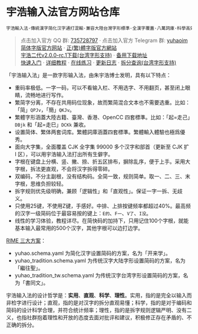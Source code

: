 <!-- omit in toc -->
# 宇浩输入法官方网站仓库

```txt
宇浩輸入法·傳統漢字简化汉字通打混輸·兼容大陸台灣字形標準·全漢字覆蓋·八萬詞庫·科學高效
```

>点击加入官方 QQ 群: [735728797](https://jq.qq.com/?_wv=1027&k=2OYDP4Tk) · 
>点击加入官方 Telegram 群: [yuhaoim](https://t.me/yuhaoim)  
>[简体字版官方网站](https://zhuyuhao.com/yuhao) · 
>[正(繁)體字版官方網站](https://zhuyuhao.com/yuhaoim)  
>[宇浩二代v2.0.0-rc.1下载(台湾字形支持)](https://github.com/forFudan/yuhao/releases/tag/v2.0.0-rc.1) · 
>[备用下载地址](https://gitee.com/forFudan/yuhao/releases/)  
>[快速入门](./docs/cookbook) · 
>[详细教程](./docs/learn) · 
>[在线练习](./docs/practice) · 
>[更新日志](./docs/updates/updates) · 
>[拆分查询(台湾字形支持)](./v2/chaifen/)  

「宇浩输入法」是一款字形输入法，由朱宇浩博士发明，具有以下特点：

- 重码率极低。一字一码，可以不看输入栏、不用选字、不用翻页，甚至闭上眼睛，流畅地进行写作。
- 繁简字分离，不存在共用码位现象，故而繁简混合文本也不需要选重。比如：「简」`QPJv`，「簡」`QKJv`。
- 繁體字形涵蓋大陸古籍、臺灣、香港、OpenCC 四套標準。比如：「起=走己」`DBjk` 和「起=走巳」`DCKk` 兼收。
- 设置简体、繁体两套词库。繁體詞庫涵蓋四套標準。繁體輸入體驗也極爲優秀。
- 面向大字集，全面覆盖 CJK 全字集 99000 多个汉字和部首（更新至 CJK 扩 I 区），可以用宇浩输入法打出所有生僻字。
- 字根在键盘上分横、竖、撇、捺、折五区排布，摒除乱序，便于上手。采用大字根，拆法更直观，不会将汉字拆得零碎。
- 双编码，不分主副根，没有结构码。全简一致，规则简单。取一、二、三、末字根，思维负担较轻。
- 拆字规则优先级明确，兼顾「逻辑性」和「直观性」。保证一字一拆、无歧义。
- 只使用25键，不使用Z键，手感好。中排、上排按键频率都超过40%。最高频的汉字一级简码位于最容易按的键上：`E的`、`F一`、`V了`、`I没`。
- 线性的学习体验，教程详尽。在简快码的加持下，只用记住100个字根，就能基本输入最常用的500个汉字，其他字根可以边打边学。

[RIME 三大方案](https://github.com/forFudan/yuhao/releases)：

- yuhao.schema.yaml 为简化汉字设置简码的方案，名为「开来学」。
- yuhao_tradition.schema.yaml 为传统汉字大陆字形设置简码的方案，名为「繼往聖」。
- yuhao_tradition_tw.schema.yaml 为传统汉字台湾字形设置简码的方案，名为「書同文」。

宇浩输入法的设计哲学是：**实用**、**直观**、**科学**、**理性**。实用，指的是完全以输入而非检字进行设计；直观，指的是对汉字的拆分直观易懂；科学，指的是对于编码和简码的设计科学合理，并符合统计频率；理性，指的是拆字规则逻辑严明、没有二义，也指社群抱着理性和开放的态度去面对批评和建议，积极修正存在矛盾的、不正确的拆分。
